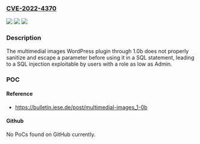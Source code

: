 ### [CVE-2022-4370](https://cve.mitre.org/cgi-bin/cvename.cgi?name=CVE-2022-4370)
![](https://img.shields.io/static/v1?label=Product&message=multimedial%20images&color=blue)
![](https://img.shields.io/static/v1?label=Version&message=n%2Fa&color=blue)
![](https://img.shields.io/static/v1?label=Vulnerability&message=CWE-89%20SQL%20Injection&color=brighgreen)

### Description

The multimedial images WordPress plugin through 1.0b does not properly sanitize and escape a parameter before using it in a SQL statement, leading to a SQL injection exploitable by users with a role as low as Admin.

### POC

#### Reference
- https://bulletin.iese.de/post/multimedial-images_1-0b

#### Github
No PoCs found on GitHub currently.

